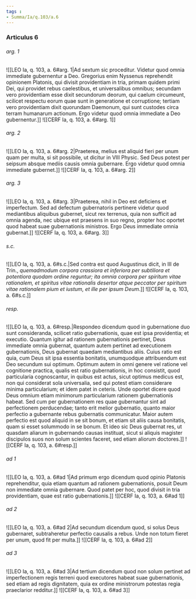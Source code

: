 ```yaml
---
tags : 
- Summa/Ia/q.103/a.6
---
```


### Articulus 6

###### arg. 1
![[LEO Ia, q. 103, a. 6#arg. 1|Ad sextum sic proceditur. Videtur quod omnia immediate gubernentur a Deo. Gregorius enim Nyssenus reprehendit opinionem Platonis, qui divisit providentiam in tria, primam quidem primi Dei, qui providet rebus caelestibus, et universalibus omnibus; secundam vero providentiam esse dixit secundorum deorum, qui caelum circumeunt, scilicet respectu eorum quae sunt in generatione et corruptione; tertiam vero providentiam dixit quorundam Daemonum, qui sunt custodes circa terram humanarum actionum. Ergo videtur quod omnia immediate a Deo gubernentur.]]
![[CERF Ia, q. 103, a. 6#arg. 1]]

###### arg. 2
![[LEO Ia, q. 103, a. 6#arg. 2|Praeterea, melius est aliquid fieri per unum quam per multa, si sit possibile, ut dicitur in VIII Physic. Sed Deus potest per seipsum absque mediis causis omnia gubernare. Ergo videtur quod omnia immediate gubernet.]]
![[CERF Ia, q. 103, a. 6#arg. 2]]

###### arg. 3
![[LEO Ia, q. 103, a. 6#arg. 3|Praeterea, nihil in Deo est deficiens et imperfectum. Sed ad defectum gubernatoris pertinere videtur quod mediantibus aliquibus gubernet, sicut rex terrenus, quia non sufficit ad omnia agenda, nec ubique est praesens in suo regno, propter hoc oportet quod habeat suae gubernationis ministros. Ergo Deus immediate omnia gubernat.]]
![[CERF Ia, q. 103, a. 6#arg. 3]]

###### s.c.
![[LEO Ia, q. 103, a. 6#s.c.|Sed contra est quod Augustinus dicit, in III de Trin., *quemadmodum corpora crassiora et inferiora per subtiliora et potentiora quodam ordine reguntur; ita omnia corpora per spiritum vitae rationalem, et spiritus vitae rationalis desertor atque peccator per spiritum vitae rationalem pium et iustum, et ille per ipsum Deum*.]]
![[CERF Ia, q. 103, a. 6#s.c.]]

###### resp.
![[LEO Ia, q. 103, a. 6#resp.|Respondeo dicendum quod in gubernatione duo sunt consideranda, scilicet ratio gubernationis, quae est ipsa providentia; et executio. Quantum igitur ad rationem gubernationis pertinet, Deus immediate omnia gubernat, quantum autem pertinet ad executionem gubernationis, Deus gubernat quaedam mediantibus aliis. Cuius ratio est quia, cum Deus sit ipsa essentia bonitatis, unumquodque attribuendum est Deo secundum sui optimum. Optimum autem in omni genere vel ratione vel cognitione practica, qualis est ratio gubernationis, in hoc consistit, quod particularia cognoscantur, in quibus est actus, sicut optimus medicus est, non qui considerat sola universalia, sed qui potest etiam considerare minima particularium; et idem patet in ceteris. Unde oportet dicere quod Deus omnium etiam minimorum particularium rationem gubernationis habeat. Sed cum per gubernationem res quae gubernantur sint ad perfectionem perducendae; tanto erit melior gubernatio, quanto maior perfectio a gubernante rebus gubernatis communicatur. Maior autem perfectio est quod aliquid in se sit bonum, et etiam sit aliis causa bonitatis, quam si esset solummodo in se bonum. Et ideo sic Deus gubernat res, ut quasdam aliarum in gubernando causas instituat, sicut si aliquis magister discipulos suos non solum scientes faceret, sed etiam aliorum doctores.]]
![[CERF Ia, q. 103, a. 6#resp.]]

###### ad 1
![[LEO Ia, q. 103, a. 6#ad 1|Ad primum ergo dicendum quod opinio Platonis reprehenditur, quia etiam quantum ad rationem gubernationis, posuit Deum non immediate omnia gubernare. Quod patet per hoc, quod divisit in tria providentiam, quae est ratio gubernationis.]]
![[CERF Ia, q. 103, a. 6#ad 1]]

###### ad 2
![[LEO Ia, q. 103, a. 6#ad 2|Ad secundum dicendum quod, si solus Deus gubernaret, subtraheretur perfectio causalis a rebus. Unde non totum fieret per unum, quod fit per multa.]]
![[CERF Ia, q. 103, a. 6#ad 2]]

###### ad 3
![[LEO Ia, q. 103, a. 6#ad 3|Ad tertium dicendum quod non solum pertinet ad imperfectionem regis terreni quod executores habeat suae gubernationis, sed etiam ad regis dignitatem, quia ex ordine ministrorum potestas regia praeclarior redditur.]]
![[CERF Ia, q. 103, a. 6#ad 3]]


